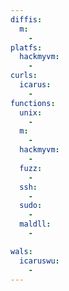 ```yaml
---
diffis:
  m:
    -
platfs:
  hackmyvm:
    -
curls:
  icarus:
    -
functions:
  unix:
    -
  m:
    -
  hackmyvm:
    -
  fuzz:
    -
  ssh:
    -
  sudo:
    -
  maldll:
    -

wals:
  icaruswu:
    -
---
```

